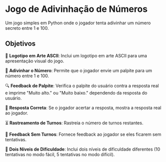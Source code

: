 
# Jogo de Adivinhação de Números

Um jogo simples em Python onde o jogador tenta adivinhar um número secreto entre 1 e 100.

## Objetivos

🎨 **Logotipo em Arte ASCII**: Inclui um logotipo em arte ASCII para uma apresentação visual do jogo.

🔢 **Adivinhar o Número**: Permite que o jogador envie um palpite para um número entre 1 e 100.

🔍 **Feedback de Palpite**: Verifica o palpite do usuário contra a resposta real e imprime "Muito alto." ou "Muito baixo." dependendo da resposta do usuário.

🎉 **Resposta Correta**: Se o jogador acertar a resposta, mostra a resposta real ao jogador.

⏳ **Rastreamento de Turnos**: Rastreia o número de turnos restantes.

🚫 **Feedback Sem Turnos**: Fornece feedback ao jogador se eles ficarem sem tentativas.

🌟 **Dois Níveis de Dificuldade**: Inclui dois níveis de dificuldade diferentes (10 tentativas no modo fácil, 5 tentativas no modo difícil).
